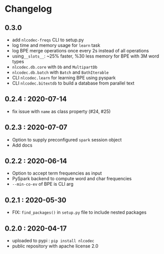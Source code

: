 # Changelog

## 0.3.0

- add `nlcodec-freqs` CLI to setup.py
- log time and memory usage for `learn` task
- log BPE merge operations once every 2s instead of all operations
- using`__slots__`: ~25% faster, %30 less memory for BPE with 3M word types
- `nlcodec.db.core` with `Db` and `MultipartDb` 
- `nlcodec.db.batch` with `Batch` and `BathIterable` 
- CLI `nlcodec.learn` for learning BPE using pyspark
- CLI `nlcodec.bitextdb`  to build a database from parallel text


## 0.2.4 : 2020-07-14
- fix issue with `name` as class property (#24, #25)


## 0.2.3 : 2020-07-07
- Option to supply preconfigured `spark` session object
- Add docs 


## 0.2.2 : 2020-06-14
- Option to accept term frequencies as input
- PySpark backend to compute word and char frequencies
- `--min-co-ev` of BPE is CLI arg

## 0.2.1 : 2020-05-30
- FIX: `find_packages()` in `setup.py` file to include nested packages

## 0.2.0 : 2020-04-17
- uploaded to pypi : `pip install nlcodec`
- public repository with apache license 2.0

